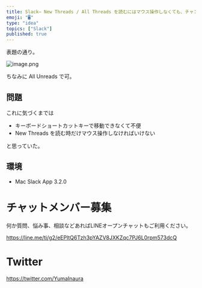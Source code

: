 ```yaml
---
title: Slack— New Threads / All Threads を読むにはマウス操作しなくても、チャンネルスイッチャー ( Ctrl + 
emoji: "🖥"
type: "idea"
topics: ["Slack"]
published: true
---
```


表題の通り。

![image.png](https://qiita-image-store.s3.amazonaws.com/0/89618/bc2f194c-0193-8878-9f7a-8244b4d47226.png)

ちなみに All Unreads で可。

## 問題

これに気づくまでは

- キーボードショートカットキーで移動できなくて不便
- New Threads を読む時だけマウス操作しなければいけない

と思っていた。

## 環境

- Mac Slack App 3.2.0








<!-- Update From Qiita API -->

# チャットメンバー募集


何か質問、悩み事、相談などあればLINEオープンチャットもご利用ください。

https://line.me/ti/g2/eEPltQ6Tzh3pYAZV8JXKZqc7PJ6L0rpm573dcQ





# Twitter


https://twitter.com/YumaInaura


<!-- Update From Qiita API -->


